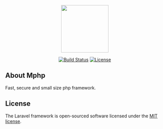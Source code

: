 <p align="center"><img src="https://upload.wikimedia.org/wikipedia/commons/thumb/5/5e/Metro-M.svg/500px-Metro-M.svg.png" height="150px;"></p>

<p align="center">
<a href="https://travis-ci.org/laravel/framework"><img src="https://travis-ci.org/laravel/framework.svg" alt="Build Status"></a>
<a href="https://packagist.org/packages/laravel/framework"><img src="https://poser.pugx.org/laravel/framework/license.svg" alt="License"></a>
</p>

## About Mphp

Fast, secure and small size php framework.

## License

The Laravel framework is open-sourced software licensed under the [MIT license](http://opensource.org/licenses/MIT).
